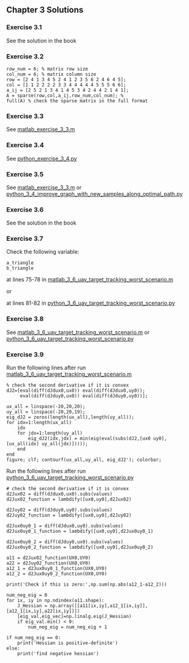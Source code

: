 ## Chapter 3 Solutions

### Exercise 3.1
See the solution in the book

### Exercise 3.2
```
row_num = 6; % matrix row size
col_num = 6; % matrix column size
row = [2 4 1 3 4 5 2 4 1 2 3 5 6 2 4 6 4 5];
col = [1 1 2 2 2 2 3 3 4 4 4 4 4 5 5 5 6 6];
a_ij = [2 5 2 1 3 4 1 4 5 3 4 2 4 4 2 1 4 1];
A = sparse(row,col,a_ij,row_num,col_num); %
full(A) % check the sparse matrix in the full format
```

### Exercise 3.3

See [matlab_exercise_3_3.m](../matlab/matlab_exercise_3_3.m)

### Exercise 3.4

See [python_exercise_3_4.py](../python/python_exercise_3_4.py)

### Exercise 3.5

See [matlab_exercise_3_3.m](../matlab/matlab_exercise_3_5.m) or [python_3_4_improve_graph_with_new_samples_along_optimal_path.py](../python/python_3_4_improve_graph_with_new_samples_along_optimal_path.py)

### Exercise 3.6
See the solution in the book

### Exercise 3.7

Check the following variable:
```
a_triangle 
b_triangle
```
at lines 75-78 in [matlab_3_6_uav_target_tracking_worst_scenario.m](../matlab/matlab_3_6_uav_target_tracking_worst_scenario.m)

or

at lines 81-82 in [python_3_6_uav_target_tracking_worst_scenario.py](../python/python_3_6_uav_target_tracking_worst_scenario.py)

### Exercise 3.8

See [matlab_3_6_uav_target_tracking_worst_scenario.m](../matlab/matlab_3_6_uav_target_tracking_worst_scenario.m) or [python_3_6_uav_target_tracking_worst_scenario.py](../python/python_3_6_uav_target_tracking_worst_scenario.py)

### Exercise 3.9

Run the following lines after run [matlab_3_6_uav_target_tracking_worst_scenario.m](../matlab/matlab_3_6_uav_target_tracking_worst_scenario.m) 
```
% check the second derivative if it is convex
dJ2=[eval(diff(dJdux0,ux0)) eval(diff(dJdux0,uy0)); 
     eval(diff(dJduy0,ux0)) eval(diff(dJduy0,uy0))];

ux_all = linspace(-20,20,20);
uy_all = linspace(-20,20,19); 
eig_dJ2 = zeros(length(ux_all),length(uy_all));
for idx=1:length(ux_all)
    idx
    for jdx=1:length(uy_all)
        eig_dJ2(idx,jdx) = min(eig(eval(subs(dJ2,[ux0 uy0],[ux_all(idx) uy_all(jdx)]))));
    end
end
figure; clf; contourf(ux_all,uy_all, eig_dJ2'); colorbar;
```

Run the following lines after run [python_3_6_uav_target_tracking_worst_scenario.py](../python/python_3_6_uav_target_tracking_worst_scenario.py)

```
# check the second derivative if it is convex
d2Jux02 = diff(dJdux0,ux0).subs(values)
d2Jux02_function = lambdify([ux0,uy0],d2Jux02)

d2Juy02 = diff(dJduy0,uy0).subs(values)
d2Juy02_function = lambdify([ux0,uy0],d2Juy02)

d2Jux0uy0_1 = diff(dJdux0,uy0).subs(values)
d2Jux0uy0_1_function = lambdify([ux0,uy0],d2Jux0uy0_1)

d2Jux0uy0_2 = diff(dJduy0,ux0).subs(values)
d2Jux0uy0_2_function = lambdify([ux0,uy0],d2Jux0uy0_2)

a11 = d2Jux02_function(UX0,UY0) 
a22 = d2Juy02_function(UX0,UY0)
a12_1 = d2Jux0uy0_1_function(UX0,UY0)
a12_2 = d2Jux0uy0_2_function(UX0,UY0)

print('Check if this is zero:',np.sum(np.abs(a12_1-a12_2)))

num_neg_eig = 0
for ix, iy in np.ndindex(a11.shape):
    J_Hessian = np.array([[a11[ix,iy],a12_1[ix,iy]],[a12_1[ix,iy],a22[ix,iy]]])
    [eig_val,eig_vec]=np.linalg.eig(J_Hessian)
    if eig_val.min() < 0:
        num_neg_eig = num_neg_eig + 1
        
if num_neg_eig == 0:
    print('Hessian is positive-definite')
else:
    print('find negative hessian')
```
